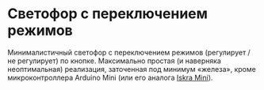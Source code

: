 Светофор с переключением режимов
================================

Минималистичный светофор с переключением режимов (регулирует / не регулирует) по кнопке. Максимально простая (и наверняка неоптимальная) реализация, заточенная под минимум «железа», кроме микроконтроллера Arduino Mini (или его аналога [Iskra Mini](http://wiki.amperka.ru/%D0%BF%D1%80%D0%BE%D0%B4%D1%83%D0%BA%D1%82%D1%8B:iskra-mini)).
